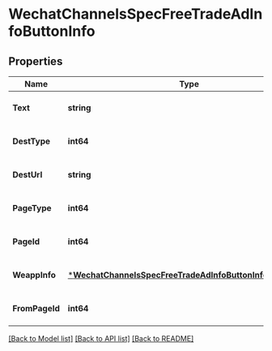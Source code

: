 # WechatChannelsSpecFreeTradeAdInfoButtonInfo

## Properties
Name | Type | Description | Notes
------------ | ------------- | ------------- | -------------
**Text** | **string** |  | [optional] [default to null]
**DestType** | **int64** |  | [optional] [default to null]
**DestUrl** | **string** |  | [optional] [default to null]
**PageType** | **int64** |  | [optional] [default to null]
**PageId** | **int64** |  | [optional] [default to null]
**WeappInfo** | [***WechatChannelsSpecFreeTradeAdInfoButtonInfoWeappInfo**](wechat_channels_spec_free_trade_ad_info_button_info_weapp_info.md) |  | [optional] [default to null]
**FromPageId** | **int64** |  | [optional] [default to null]

[[Back to Model list]](../README.md#documentation-for-models) [[Back to API list]](../README.md#documentation-for-api-endpoints) [[Back to README]](../README.md)


